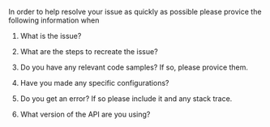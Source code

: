 In order to help resolve your issue as quickly as possible please provice the following information when 

1. What is the issue?


2. What are the steps to recreate the issue?


3. Do you have any relevant code samples? If so, please provice them.


4. Have you made any specific configurations?


5. Do you get an error? If so please include it and any stack trace.


6. What version of the API are you using?
